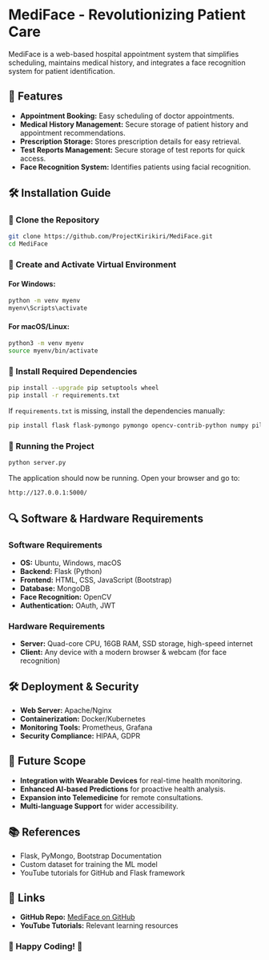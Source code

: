 # MediFace - Revolutionizing Patient Care

MediFace is a web-based hospital appointment system that simplifies scheduling, maintains medical history, and integrates a face recognition system for patient identification.

## 🚀 Features

- **Appointment Booking:** Easy scheduling of doctor appointments.
- **Medical History Management:** Secure storage of patient history and appointment recommendations.
- **Prescription Storage:** Stores prescription details for easy retrieval.
- **Test Reports Management:** Secure storage of test reports for quick access.
- **Face Recognition System:** Identifies patients using facial recognition.

## 🛠️ Installation Guide

### 📌 Clone the Repository
```bash
git clone https://github.com/ProjectKirikiri/MediFace.git
cd MediFace
```

### 📌 Create and Activate Virtual Environment

#### **For Windows:**
```bash
python -m venv myenv
myenv\Scripts\activate
```

#### **For macOS/Linux:**
```bash
python3 -m venv myenv
source myenv/bin/activate
```

### 📌 Install Required Dependencies
```bash
pip install --upgrade pip setuptools wheel
pip install -r requirements.txt
```
If `requirements.txt` is missing, install the dependencies manually:
```bash
pip install flask flask-pymongo pymongo opencv-contrib-python numpy pillow
```

### 📌 Running the Project
```bash
python server.py
```

The application should now be running. Open your browser and go to:
```
http://127.0.0.1:5000/
```

## 🔍 Software & Hardware Requirements

### **Software Requirements**
- **OS:** Ubuntu, Windows, macOS
- **Backend:** Flask (Python)
- **Frontend:** HTML, CSS, JavaScript (Bootstrap)
- **Database:** MongoDB
- **Face Recognition:** OpenCV
- **Authentication:** OAuth, JWT

### **Hardware Requirements**
- **Server:** Quad-core CPU, 16GB RAM, SSD storage, high-speed internet
- **Client:** Any device with a modern browser & webcam (for face recognition)

## 🛠️ Deployment & Security
- **Web Server:** Apache/Nginx
- **Containerization:** Docker/Kubernetes
- **Monitoring Tools:** Prometheus, Grafana
- **Security Compliance:** HIPAA, GDPR

## 🔮 Future Scope
- **Integration with Wearable Devices** for real-time health monitoring.
- **Enhanced AI-based Predictions** for proactive health analysis.
- **Expansion into Telemedicine** for remote consultations.
- **Multi-language Support** for wider accessibility.

## 📚 References
- Flask, PyMongo, Bootstrap Documentation
- Custom dataset for training the ML model
- YouTube tutorials for GitHub and Flask framework

## 📎 Links
- **GitHub Repo:** [MediFace on GitHub](https://github.com/ProjectKirikiri/MediFace)
- **YouTube Tutorials:** Relevant learning resources

### 🎯 Happy Coding! 🚀


